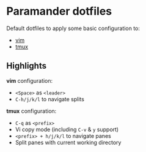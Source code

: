 # Paramander dotfiles

Default dotfiles to apply some basic configuration to:

* [vim](http://www.vim.org/)
* [tmux](https://tmux.github.io)

## Highlights

**vim** configuration:

* `<Space>` as `<leader>`
* `C-h/j/k/l` to navigate splits

**tmux** configuration:

* `C-q` as `<prefix>`
* Vi copy mode (including `C-v` & `y` support)
* `<prefix> + h/j/k/l` to navigate panes
* Split panes with current working directory
